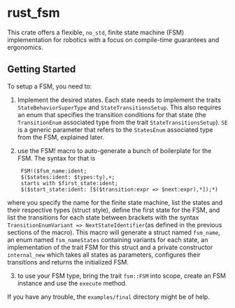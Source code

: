 # rust_fsm

This crate offers a flexible, `no_std`, finite state machine (FSM) implementation for robotics with a focus on compile-time guarantees and ergonomics.

## Getting Started

To setup a FSM, you need to:

1) Implement the desired states. Each state needs to implement the traits `StateBehaviorSuperType` and `StateTransitionsSetup`. This also requires an enum that specifies the transition conditions for that state (the `TransitionEnum` associated type from the trait `StateTransitionsSetup`). `SE` is a generic parameter that refers to the `StatesEnum` associated type from the FSM, explained later.

2) use the FSM! macro to auto-generate a bunch of boilerplate for the FSM. The syntax for that is

        FSM!($fsm_name:ident;
        $($states:ident: $types:ty),+;
        starts with $first_state:ident;
        $($start_state:ident: [$($transition:expr => $next:expr),*]);*)
        
where you specify the name for the finite state machine, list the states and their respective types (struct style), define the first state for the FSM, and list the transitions for each state between brackets with the syntax `TransitionEnumVariant => NextStateIdentifier`(as defined in the previous sections of the macro). This macro will generate a struct named `fsm_name`, an enum named `fsm_nameStates` containing variants for each state, an implementation of the trait FSM for this struct and a private constructor `internal_new` which takes all states as parameters, configures their transitions and returns the initialized FSM.

3) to use your FSM type, bring the trait `fsm::FSM` into scope, create an FSM instance and use the `execute` method.

If you have any trouble, the `examples/final` directory might be of help.
